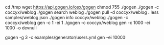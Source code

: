 cd /tmp
wget https://api.gogen.io/osx/gogen
chmod 755 ./gogen
./gogen -c coccyx/weblog
./gogen search weblog
./gogen pull -d coccyx/weblog .
less samples/weblog.json
./gogen info coccyx/weblog
./gogen -c coccyx/weblog gen -c 1 -ei 1
./gogen -c coccyx/weblog gen -c 1000 -ei 1000 -o devnull

gogen -g 3 -c examples/generator/users.yml gen -ei 10000